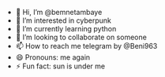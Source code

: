 - 👋 Hi, I’m @bemnetambaye
- 👀 I’m interested in cyberpunk 
- 🌱 I’m currently learning python 
- 💞️ I’m looking to collaborate on someone 
- 📫 How to reach me telegram by @Beni963
- 😄 Pronouns: me again 
- ⚡ Fun fact: sun is under me

<!---
bemnetambaye/bemnetambaye is a ✨ special ✨ repository because its `README.md` (this file) appears on your GitHub profile.
You can click the Preview link to take a look at your changes.
--->

